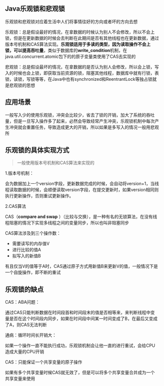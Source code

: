## Java乐观锁和悲观锁



乐观锁和悲观锁对应着生活中人们将事情往好的方向或者坏的方向去想



乐观锁：总是假设最好的情况，在拿数据的时候认为别人不会修改，所以不会上锁，但是在更新数据的时候会去判断在此期间是否有其他线程也在更新数据，通过版本号机制和CAS算法实现。**乐观锁适用于多读的类型，因为读取操作不会上锁，可以提高吞吐量**，类似于数据库的**write_condition**机制，在java.util.concurrent.atomic包下的的原子变量类使用了CAS去实现的



悲观锁：总是假设最坏的情况，在拿数据的是否认为别人会修改，所以会上锁，写入的时候也会上锁，即获取当前资源的锁，阻塞其他线程，数据库中就有行锁，表锁，读锁，写锁等等，在Java中也有synchronized和ReentrantLock等独占锁就是悲观锁的思想





## 应用场景

一般写入少的使用乐观锁，冲突会比较少，省去了锁的开销，加大了系统的吞吐量，但是一旦写入操作多了起来，必然会导致经常产生冲突，乐观锁机制中每次产生冲突就会重置任务，导致造成更大的开销，所以如果是多写入的情况一般用悲观所









## 乐观锁的具体实现方式

> 一般使用版本号机制和CAS算法来实现的



1.版本号机制：

会为数据加上一个version字段，更新数据完成的时候，会自动将version+1，当线程读取数据的时候，会顺便读取version字段，在提交更新时，如果version相同则执行更新操作，否则重试更新操作。





2.CAS算法

CAS（**compare and swap** ）（比较与交换），是一种有名的无锁算法，在没有线程阻塞的情况下实现多线程之间的变量同步，所以也叫非阻塞同步

CAS算法涉及到三个操作数：

- 需要读写的内存值V
- 进行比较的值A
- 拟写入的新值B

有且仅当V的值等于A时，CAS通过原子方式用新值B来更新V的值，一般情况下是一个自旋操作，即不断的重试





## 乐观锁的缺点



CAS：ABA问题：

通过CAS只能判断数据在时间段首和时间段末的值是否相等来，来判断线程中变量是否在这个时间段内同步，如果在时间段中间某一时间变成了B，在最后又变成了A，则CAS无法判断





通病：循环时间长开销大：

如果一个操作一直不能执行成功，乐观锁机制会让他一直的进行重试，会给CPU造成大量的CPU开销





CAS：只能保证一个共享变量的原子操作

如果有多个共享变量时候CAS就无效了，但是可以将多个共享变量合并成为一个共享变量来使用

